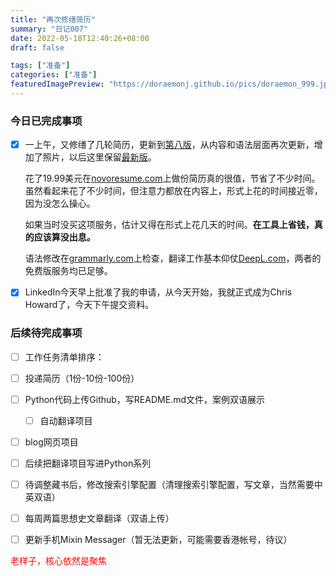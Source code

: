 ```yaml
---
title: "再次修缮简历"
summary: "日记007"
date: 2022-05-18T12:40:26+08:00
draft: false

tags: ["准备"]
categories: ["准备"]
featuredImagePreview: "https://doraemonj.github.io/pics/doraemon_999.jpeg"
---
```


### 今日已完成事项

-   [x] 一上午，又修缮了几轮简历，更新到[第八版](https://doraemonj.github.io/docs/Resume-2022-05-18.pdf)，从内容和语法层面再次更新，增加了照片，以后这里保留[最新版](https://doraemonj.github.io/docs/Resume_latest.pdf)。

    花了19.99美元在[novoresume.com](https://novoresume.com/)上做份简历真的很值，节省了不少时间。虽然看起来花了不少时间，但注意力都放在内容上，形式上花的时间接近零，因为没怎么操心。

    如果当时没买这项服务，估计又得在形式上花几天的时间。**在工具上省钱，真的应该算没出息。**

    语法修改在[grammarly.com](https://grammarly.com/)上检查，翻译工作基本仰仗[DeepL.com](https://deepL.com/)，两者的免费版服务均已足够。

-   [x] LinkedIn今天早上批准了我的申请，从今天开始，我就正式成为Chris Howard了，今天下午提交资料。

### 后续待完成事项

-   [ ] 工作任务清单排序：

-   [ ] 投递简历（1份-10份-100份）
-   [ ] Python代码上传Github，写README.md文件，案例双语展示

    -   [ ] 自动翻译项目
-   [ ] blog网页项目
-   [ ] 后续把翻译项目写进Python系列



-   [ ] 待调整藏书后，修改搜索引擎配置（清理搜索引擎配置，写文章，当然需要中英双语）
-   [ ] 每周两篇思想史文章翻译（双语上传）

-   [ ] 更新手机Mixin Messager（暂无法更新，可能需要香港帐号，待议）



<font color='red'> 老样子，核心依然是聚焦</font>
